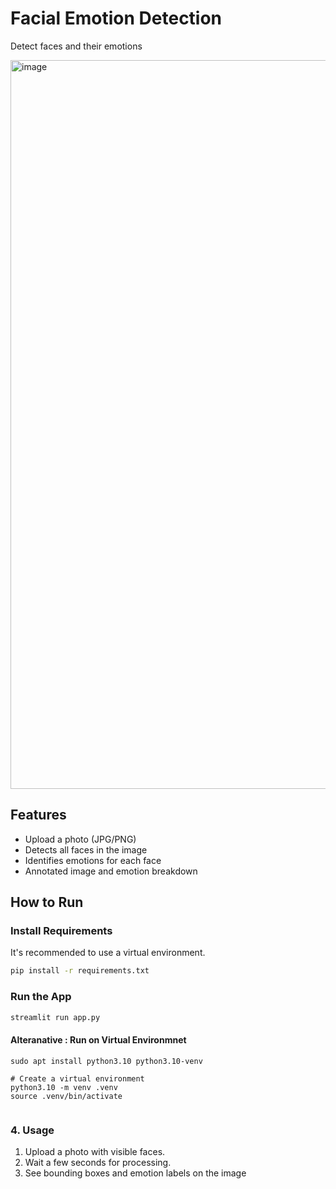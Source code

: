 # Facial Emotion Detection

Detect faces and their emotions 

<img width="1920" height="1166" alt="image" src="https://github.com/user-attachments/assets/4d8281dd-e5c5-4a35-b09a-048b2055c107" />


## Features

- Upload a photo (JPG/PNG)
- Detects all faces in the image
- Identifies emotions for each face 
- Annotated image and emotion breakdown

## How to Run

### Install Requirements

It's recommended to use a virtual environment.

```bash
pip install -r requirements.txt
```

### Run the App

```bash
streamlit run app.py
```

#### Alteranative : Run on Virtual Environmnet
```
sudo apt install python3.10 python3.10-venv

# Create a virtual environment
python3.10 -m venv .venv
source .venv/bin/activate


```


### 4. Usage

1. Upload a photo with visible faces.
2. Wait a few seconds for processing.
3. See bounding boxes and emotion labels on the image

